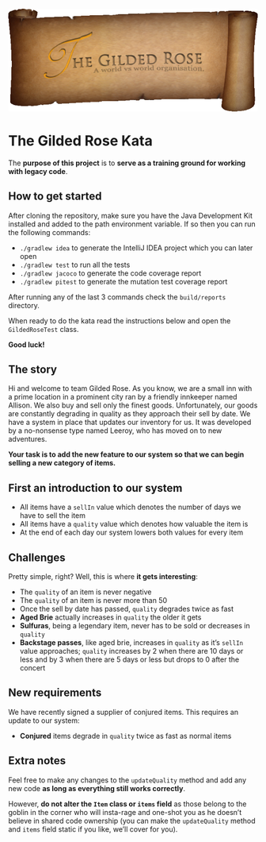 ![Gilded Rose Kata](/banner.png)

# The Gilded Rose Kata

The **purpose of this project** is to **serve as a training ground for working
with legacy code**.

## How to get started

After cloning the repository, make sure you have the Java Development Kit
installed and added to the path environment variable. If so then you can run
the following commands:  
- `./gradlew idea` to generate the IntelliJ IDEA project which you can later
open  
- `./gradlew test` to run all the tests  
- `./gradlew jacoco` to generate the code coverage report  
- `./gradlew pitest` to generate the mutation test coverage report  

After running any of the last 3 commands check the `build/reports` directory.

When ready to do the kata read the instructions below and open the
`GildedRoseTest` class.  

**Good luck!**

## The story

Hi and welcome to team Gilded Rose. As you know, we are a small inn with a
prime location in a prominent city ran by a friendly innkeeper named Allison.
We also buy and sell only the finest goods. Unfortunately, our goods are
constantly degrading in quality as they approach their sell by date. We have a
system in place that updates our inventory for us. It was developed by a
no-nonsense type named Leeroy, who has moved on to new adventures.  

**Your task is to add the new feature to our system so that we can begin
selling a new category of items.**  

## First an introduction to our system  

- All items have a `sellIn` value which denotes the number of days we have to sell the item  
- All items have a `quality` value which denotes how valuable the item is  
- At the end of each day our system lowers both values for every item  

## Challenges

Pretty simple, right? Well, this is where **it gets interesting**:  
- The `quality` of an item is never negative  
- The `quality` of an item is never more than 50  
- Once the sell by date has passed, `quality` degrades twice as fast  
- **Aged Brie** actually increases in `quality` the older it gets  
- **Sulfuras**, being a legendary item, never has to be sold or decreases in
`quality`  
- **Backstage passes**, like aged brie, increases in `quality` as it’s `sellIn`
value approaches; `quality` increases by 2 when there are 10 days or less and
by 3 when there are 5 days or less but drops to 0 after the concert

## New requirements

We have recently signed a supplier of conjured items. This requires an update
to our system:  
- **Conjured** items degrade in `quality` twice as fast as normal items  

## Extra notes

Feel free to make any changes to the `updateQuality` method and add any new
code **as long as everything still works correctly**.  

However, **do not alter the `Item` class or `items` field** as those belong to
the goblin in the corner who will insta-rage and one-shot you as he doesn’t
believe in shared code ownership (you can make the `updateQuality` method and
    `items` field static if you like, we’ll cover for you).

